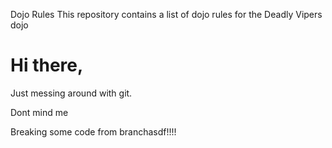 Dojo Rules
This repository contains a list of dojo rules for the Deadly Vipers dojo

Hi there, 
========
Just messing around with git.

Dont mind me


Breaking some code from branchasdf!!!!
